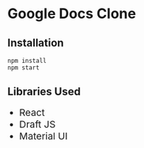 # Google Docs Clone

## Installation

```
npm install
npm start
```

## Libraries Used

<ul>
<li style="font-size:1.2rem;">React</li>
<li style="font-size:1.2rem;">Draft JS</li>
<li style="font-size:1.2rem;">Material UI</li>
</ul>

